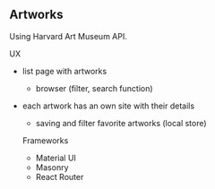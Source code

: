 ﻿## Artworks
Using Harvard Art Museum API.


UX
 - list page with artworks
	- browser (filter, search function)
 - each artwork has an own site with their details
	- saving and filter favorite artworks (local store)

	Frameworks
	- Material UI
	- Masonry
	- React Router
